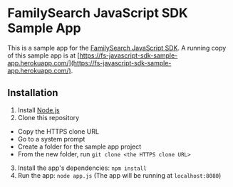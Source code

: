 # FamilySearch JavaScript SDK Sample App

This is a sample app for the [FamilySearch JavaScript SDK](https://github.com/FamilySearch/familysearch-javascript-sdk). A running copy of this sample app is at [https://fs-javascript-sdk-sample-app.herokuapp.com/](https://fs-javascript-sdk-sample-app.herokuapp.com/).

## Installation

1. Install [Node.js](https://nodejs.org/en/)
2. Clone this repository
  * Copy the HTTPS clone URL 
  * Go to a system prompt
  * Create a folder for the sample app project
  * From the new folder, run `git clone <the HTTPS clone URL>` 
3. Install the app's dependencies: `npm install`
4. Run the app: `node app.js`  (The app will be running at `localhost:8080`)

